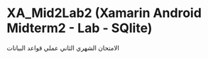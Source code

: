 # XA_Mid2Lab2 (Xamarin Android Midterm2 - Lab - SQlite)
 الامتحان الشهري الثاني عملي قواعد البيانات
